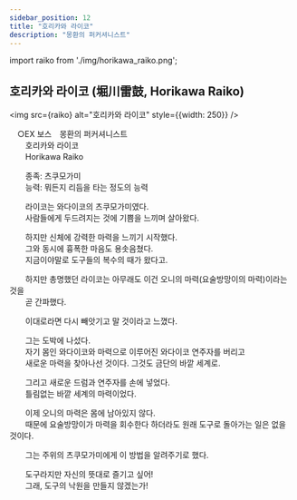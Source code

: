 ```yaml
---
sidebar_position: 12
title: "호리카와 라이코"
description: "몽환의 퍼커셔니스트"
---
```


import raiko from './img/horikawa_raiko.png';

## 호리카와 라이코 (堀川雷鼓, Horikawa Raiko)

<img src={raiko} alt="호리카와 라이코" style={{width: 250}} />

　○EX 보스　몽환의 퍼커셔니스트  
　　호리카와 라이코  
　　Horikawa Raiko  

　　종족: 츠쿠모가미  
　　능력: 뭐든지 리듬을 타는 정도의 능력  

　　라이코는 와다이코의 츠쿠모가미였다.  
　　사람들에게 두드려지는 것에 기쁨을 느끼며 살아왔다.  

　　하지만 신체에 강력한 마력을 느끼기 시작했다.  
　　그와 동시에 흉폭한 마음도 용솟음쳤다.  
　　지금이야말로 도구들의 복수의 때가 왔다고.  

　　하지만 총명했던 라이코는 아무래도 이건 오니의 마력(요술방망이의 마력)이라는 것을  
　　곧 간파했다.  

　　이대로라면 다시 빼앗기고 말 것이라고 느꼈다.  

　　그는 도박에 나섰다.  
　　자기 몸인 와다이코와 마력으로 이루어진 와다이코 연주자를 버리고  
　　새로운 마력을 찾아나선 것이다. 그것도 금단의 바깥 세계로.  

　　그리고 새로운 드럼과 연주자를 손에 넣었다.  
　　틀림없는 바깥 세계의 마력이었다.  

　　이제 오니의 마력은 몸에 남아있지 않다.  
　　때문에 요술방망이가 마력을 회수한다 하더라도 원래 도구로 돌아가는 일은 없을 것이다.  

　　그는 주위의 츠쿠모가미에게 이 방법을 알려주기로 했다.  

　　도구라지만 자신의 뜻대로 즐기고 싶어!  
　　그래, 도구의 낙원을 만들지 않겠는가!
